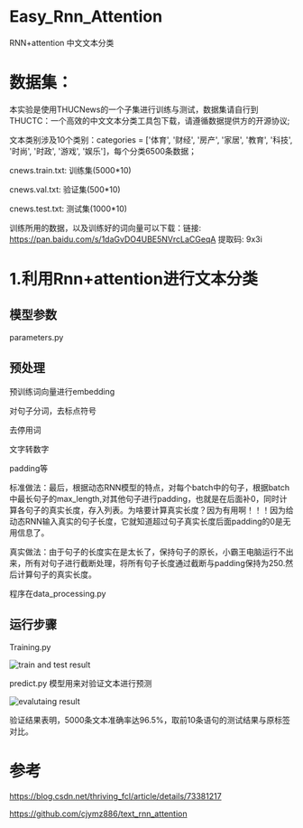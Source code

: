 # Easy_Rnn_Attention
RNN+attention 中文文本分类

# 数据集：
本实验是使用THUCNews的一个子集进行训练与测试，数据集请自行到THUCTC：一个高效的中文文本分类工具包下载，请遵循数据提供方的开源协议;

文本类别涉及10个类别：categories = ['体育', '财经', '房产', '家居', '教育', '科技', '时尚', '时政', '游戏', '娱乐']，每个分类6500条数据；

cnews.train.txt: 训练集(5000*10)

cnews.val.txt: 验证集(500*10)

cnews.test.txt: 测试集(1000*10)

训练所用的数据，以及训练好的词向量可以下载：链接: https://pan.baidu.com/s/1daGvDO4UBE5NVrcLaCGeqA 提取码: 9x3i 

# 1.利用Rnn+attention进行文本分类
## 模型参数
parameters.py

## 预处理
预训练词向量进行embedding

对句子分词，去标点符号

去停用词

文字转数字

padding等

标准做法：最后，根据动态RNN模型的特点，对每个batch中的句子，根据batch中最长句子的max_length,对其他句子进行padding，也就是在后面补0，同时计算各句子的真实长度，存入列表。为啥要计算真实长度？因为有用啊！！！因为给动态RNN输入真实的句子长度，它就知道超过句子真实长度后面padding的0是无用信息了。

真实做法：由于句子的长度实在是太长了，保持句子的原长，小霸王电脑运行不出来，所有对句子进行截断处理，将所有句子长度通过截断与padding保持为250.然后计算句子的真实长度。

程序在data_processing.py

## 运行步骤
Training.py 

![train and test result](https://github.com/NLPxiaoxu/Easy_Rnn_Attention/blob/master/image/train.jpeg)

predict.py 模型用来对验证文本进行预测

![evalutaing result](https://github.com/NLPxiaoxu/Easy_Rnn_Attention/blob/master/image/eva.jpeg)

验证结果表明，5000条文本准确率达96.5%，取前10条语句的测试结果与原标签对比。

# 参考

https://blog.csdn.net/thriving_fcl/article/details/73381217 

https://github.com/cjymz886/text_rnn_attention
